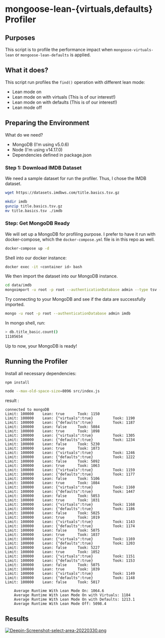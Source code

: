 # mongoose-lean-{virtuals,defaults} Profiler

## Purposes

This script is to profile the performance impact when `mongoose-virtuals-lean` or `mongoose-lean-defaults` is applied.

## What it does?

This script run profiles the `find()` operation with different lean mode:

* Lean mode on
* Lean mode on with virtuals (This is of our interest!)
* Lean mode on with defaults (This is of our interest!)
* Lean mode off

## Preparing the Environment

What do we need?

* MongoDB (I'm using v5.0.6)
* Node (I'm using v14.17.0)
* Dependencies defined in package.json

### Step 1: Download IMDB Dataset

We need a sample dataset for run the profiler. Thus, I chose the IMDB dataset.

```sh
wget https://datasets.imdbws.com/title.basics.tsv.gz

mkdir imdb
gunzip title.basics.tsv.gz
mv title.basics.tsv ./imdb
```

### Step: Get MongoDB Ready

We will set up a MongoDB for profiling purpose. I prefer to have it run with docker-compose, which the `docker-compose.yml` file is in this repo as well. 

```sh
docker-compose up -d
```

Shell into our docker instance:

```sh
docker exec -it <container id> bash
```

We then import the dataset into our MongoDB instance.

```sh
cd data/imdb
mongoimport -u root -p root --authenticationDatabase admin --type tsv --headerline --db imdb --file ./title.basics.tsv
```

Try connecting to your MongoDB and see if the data are successfully imported.
```sh
mongo -u root -p root --authenticationDatabase admin imdb
```

In mongo shell, run:
```sh
> db.title_basic.count()
11105654
```

Up to now, your MongoDB is ready!

## Running the Profiler

Install all necessary dependencies:
```
npm install
```

```sh
node --max-old-space-size=8096 src/index.js
```
result :
```log
connected to mongoDB
Limit: 100000    Lean: true      Took: 1150
Limit: 100000    Lean: {"virtuals":true}         Took: 1190
Limit: 100000    Lean: {"defaults":true}         Took: 1187
Limit: 100000    Lean: false     Took: 5084
Limit: 100000    Lean: true      Took: 1098
Limit: 100000    Lean: {"virtuals":true}         Took: 1305
Limit: 100000    Lean: {"defaults":true}         Took: 1234
Limit: 100000    Lean: false     Took: 5230
Limit: 100000    Lean: true      Took: 1073
Limit: 100000    Lean: {"virtuals":true}         Took: 1246
Limit: 100000    Lean: {"defaults":true}         Took: 1222
Limit: 100000    Lean: false     Took: 5092
Limit: 100000    Lean: true      Took: 1063
Limit: 100000    Lean: {"virtuals":true}         Took: 1159
Limit: 100000    Lean: {"defaults":true}         Took: 1177
Limit: 100000    Lean: false     Took: 5106
Limit: 100000    Lean: true      Took: 1084
Limit: 100000    Lean: {"virtuals":true}         Took: 1160
Limit: 100000    Lean: {"defaults":true}         Took: 1447
Limit: 100000    Lean: false     Took: 5053
Limit: 100000    Lean: true      Took: 1031
Limit: 100000    Lean: {"virtuals":true}         Took: 1168
Limit: 100000    Lean: {"defaults":true}         Took: 1186
Limit: 100000    Lean: false     Took: 5025
Limit: 100000    Lean: true      Took: 1019
Limit: 100000    Lean: {"virtuals":true}         Took: 1143
Limit: 100000    Lean: {"defaults":true}         Took: 1174
Limit: 100000    Lean: false     Took: 5075
Limit: 100000    Lean: true      Took: 1037
Limit: 100000    Lean: {"virtuals":true}         Took: 1169
Limit: 100000    Lean: {"defaults":true}         Took: 1203
Limit: 100000    Lean: false     Took: 5227
Limit: 100000    Lean: true      Took: 1052
Limit: 100000    Lean: {"virtuals":true}         Took: 1151
Limit: 100000    Lean: {"defaults":true}         Took: 1153
Limit: 100000    Lean: false     Took: 5075
Limit: 100000    Lean: true      Took: 1039
Limit: 100000    Lean: {"virtuals":true}         Took: 1149
Limit: 100000    Lean: {"defaults":true}         Took: 1148
Limit: 100000    Lean: false     Took: 5017

    Average Runtime With Lean Mode On: 1064.6 
    Average Runtime With Lean Mode On with Virtuals: 1184 
    Average Runtime With Lean Mode On with Defaults: 1213.1 
    Average Runtime With Lean Mode Off: 5098.4
```

## Results
[![Deepin-Screenshot-select-area-20220330.png](https://i.postimg.cc/7h55ncgk/image.png)](https://postimg.cc/p5tV2sGG)
